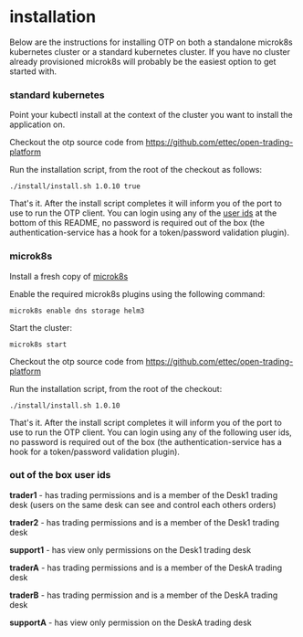 # installation

Below are the instructions for installing OTP on both a standalone microk8s kubernetes cluster or a standard kubernetes cluster.  If you have no cluster already provisioned microk8s will probably be the easiest option to get started with.

### standard kubernetes

Point your kubectl install at the context of the cluster you want to install the application on.

Checkout the otp source code from https://github.com/ettec/open-trading-platform

Run the installation script, from the root of the checkout as follows:

`./install/install.sh 1.0.10 true `

That's it.  After the install script completes it will inform you of the port to use to run the OTP client.  You can login using any of the [user ids](#userids) at the bottom of this README, no password is required out of the box (the authentication-service has a hook for a token/password validation plugin).  

### microk8s

Install a fresh copy of [microk8s](https://microk8s.io/)

Enable the required microk8s plugins using the following command:

`microk8s enable dns storage helm3`

Start the cluster:

`microk8s start`

Checkout the otp source code from https://github.com/ettec/open-trading-platform

Run the installation script, from the root of the checkout:

`./install/install.sh 1.0.10 `

That's it.  After the install script completes it will inform you of the port to use to run the OTP client.  You can login using any of the following user ids, no password is required out of the box (the authentication-service has a hook for a token/password validation plugin). 

### out of the box user ids <a name="userids"></a>

**trader1** - has trading permissions and is a member of the Desk1 trading desk (users on the same desk can see and control each others orders)

**trader2** - has trading permissions and is a member of the Desk1 trading desk

**support1** - has view only permissions on the Desk1 trading desk

**traderA** - has trading permissions and is a member of the DeskA trading desk

**traderB** - has trading permission and is  a member of the DeskA trading desk

**supportA** - has view only permission on the DeskA trading desk 





